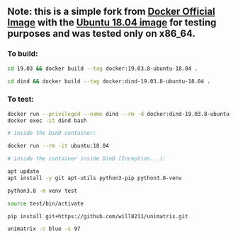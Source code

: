 ## Note: this is a simple fork from [Docker Official Image](https://github.com/docker-library/docker) with the [Ubuntu 18.04 image](https://hub.docker.com/_/ubuntu) for testing purposes and was tested only on x86_64.

### To build:

```bash
cd 19.03 && docker build --tag docker:19.03.8-ubuntu-18.04 .

cd dind && docker build --tag docker:dind-19.03.8-ubuntu-18.04 .
```

### To test:

```bash
docker run --privileged --name dind --rm -d docker:dind-19.03.8-ubuntu-18.04
docker exec -it dind bash

# inside the DinD container:

docker run --rm -it ubuntu:18.04

# inside the container inside DinD (Inception...):

apt update
apt install -y git apt-utils python3-pip python3.8-venv 

python3.8 -m venv test

source test/bin/activate

pip install git+https://github.com/will8211/unimatrix.git

unimatrix -c blue -s 97
```
